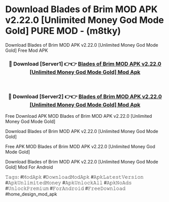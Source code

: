 # Download Blades of Brim MOD APK v2.22.0 [Unlimited Money God Mode Gold] PURE MOD - (m8tky)
Download Blades of Brim MOD APK v2.22.0 [Unlimited Money God Mode Gold] Free Mod APK

<div align="center">
<h3>🔴 Download [Server1] 👉👉 <a href="https://apk-comot.site?title=Blades_of_Brim_MOD_APK_v2.22.0_[Unlimited_Money_God_Mode_Gold]">Blades of Brim MOD APK v2.22.0 [Unlimited Money God Mode Gold] Mod Apk</a></h3><br>

<h3>🔴 Download [Server2] 👉👉 <a href="https://apk-comot.site?title=Blades_of_Brim_MOD_APK_v2.22.0_[Unlimited_Money_God_Mode_Gold]">Blades of Brim MOD APK v2.22.0 [Unlimited Money God Mode Gold] Mod Apk</a></h3>
</div>


Free Download APK MOD Blades of Brim MOD APK v2.22.0 [Unlimited Money God Mode Gold]

Download Blades of Brim MOD APK v2.22.0 [Unlimited Money God Mode Gold] 

Free APK MOD Blades of Brim MOD APK v2.22.0 [Unlimited Money God Mode Gold] 

Download Blades of Brim MOD APK v2.22.0 [Unlimited Money God Mode Gold] Mod For Android

𝚃𝚊𝚐𝚜: #𝙼𝚘𝚍𝙰𝚙𝚔 #𝙳𝚘𝚠𝚗𝚕𝚘𝚊𝚍𝙼𝚘𝚍𝙰𝚙𝚔 #𝙰𝚙𝚔𝙻𝚊𝚝𝚎𝚜𝚝𝚅𝚎𝚛𝚜𝚒𝚘𝚗 #𝙰𝚙𝚔𝚄𝚗𝚕𝚒𝚖𝚒𝚝𝚎𝚍𝙼𝚘𝚗𝚎𝚢 #𝙰𝚙𝚔𝚄𝚗𝚕𝚘𝚌𝚔𝙰𝚕𝚕 #𝙰𝚙𝚔𝙽𝚘𝙰𝚍𝚜 #𝚄𝚗𝚕𝚘𝚌𝚔𝙿𝚛𝚎𝚖𝚒𝚞𝚖 #𝙵𝚘𝚛𝙰𝚗𝚍𝚛𝚘𝚒𝚍 #𝙵𝚛𝚎𝚎𝙳𝚘𝚠𝚗𝚕𝚘𝚊𝚍 #home_design_mod_apk